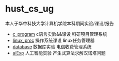 # hust_cs_ug
本人于华中科技大学计算机学院本科期间实验/课设/报告
- [c_program](https://github.com/ladlod/hust_cs_ug/tree/master/c_program) c语言实验&&课设 科研项目管理系统
- [linux_proc](https://github.com/ladlod/hust_cs_ug/tree/master/linux_proc) 操作系统课设 linux任务管理器
- [database](https://github.com/ladlod/hust_cs_ug/tree/master/database) 数据库实验 电信收费管理系统
- [aiExp](https://github.com/ladlod/hust_cs_ug/tree/master/aiExp) 人工智能实验 产生式算法求解汉诺塔问题